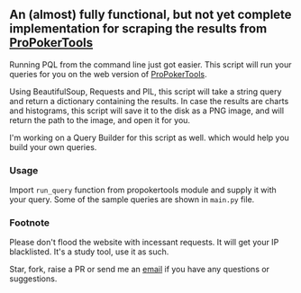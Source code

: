 ##  An (almost) fully functional, but not yet complete implementation for scraping the results from [ProPokerTools](http://www.propokertools.com/pql) ##

Running PQL from the command line just got easier. This script will run your queries for you on the web version of [ProPokerTools](http://www.propokertools.com/pql).

Using BeautifulSoup, Requests and PIL, this script will take a string query and return a dictionary containing the results. In case the results are charts and histograms, this script will save it to the disk as a PNG image, and will return the path to the image, and open it for you.

I'm working on a Query Builder for this script as well. which would help you build your own queries.


### Usage ###

Import ```run_query``` function from propokertools module and supply it with your query. Some of the sample queries are shown in ```main.py``` file.

### Footnote ###

Please don't flood the website with incessant requests. It will get your IP blacklisted. It's a study tool, use it as such.

Star, fork, raise a PR or send me an [email](mailto:animpoker@gmail.com) if you have any questions or suggestions.
